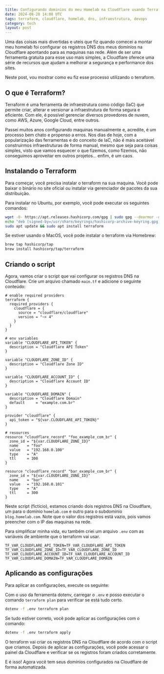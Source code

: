 ```yaml
---
title: Configurando dominios do meu Homelab na Cloudflare usando Terraform
date: 2024-08-28 14:08 UTC
tags: terraform, cloudflare, homelab, dns, infraestrutura, devops
category: tech
layout: post
---
```


Uma das coisas mais divertidas e uteis que fiz quando comecei a montar meu homelab foi configurar os registros DNS dos
meus domínios na Cloudflare apontando para as maquinas nas rede. Além de ser uma ferramenta gratuita para esse uso mais
simples, a Cloudflare oferece uma série de recursos que ajudam a melhorar a segurança e performance dos sites.

Neste post, vou mostrar como eu fiz esse processo utilizando o terraform.

## O que é Terraform?

Terraform é uma ferramenta de infraestrutura como código (IaC) que permite criar, alterar e versionar a infraestrutura
de forma segura e eficiente. Com ele, é possível gerenciar diversos provedores de nuvem, como AWS, Azure, Google Cloud,
entre outros.

Passei muitos anos configurando maquinas manualmente e, acredite, é um processo bem chato e propenso a erros. Nos dias
de hoje, com a popularização das ferramentas e do conceito de IaC, não é mais aceitável construirmos infraestruturas
de forma manual, mesmo que seja para coisas simples, visto que vamos esquecer o que fizemos, como fizemos, não
conseguimos aproveitar em outros projetos... enfim, é um caos.

## Instalando o Terraform

Para começar, você precisa instalar o terraform na sua maquina. Você pode baixar o binário no site oficial ou instalar
via gerenciador de pacotes da sua distribuição.

Para instalar no Ubuntu, por exemplo, você pode executar os seguintes comandos:

```bash
wget -O- https://apt.releases.hashicorp.com/gpg | sudo gpg --dearmor -o /usr/share/keyrings/hashicorp-archive-keyring.gpg
echo "deb [signed-by=/usr/share/keyrings/hashicorp-archive-keyring.gpg] https://apt.releases.hashicorp.com $(lsb_release -cs) main" | sudo tee /etc/apt/sources.list.d/hashicorp.list
sudo apt update && sudo apt install terraform
```

Se estiver usando o MacOS, você pode instalar o terraform via Homebrew:

```bash
brew tap hashicorp/tap
brew install hashicorp/tap/terraform
```

## Criando o script

Agora, vamos criar o script que vai configurar os registros DNS na Cloudflare. Crie um arquivo chamado `main.tf` e
adicione o seguinte conteúdo:

```hcl
# enable required providers
terraform {
  required_providers {
    cloudflare = {
      source = "cloudflare/cloudflare"
      version = "~> 4"
    }
  }
}

# env variables
variable "CLOUDFLARE_API_TOKEN" {
  description = "Cloudflare API Token"
}

variable "CLOUDFLARE_ZONE_ID" {
  description = "Cloudflare Zone ID"
}

variable "CLOUDFLARE_ACCOUNT_ID" {
  description = "Cloudflare Account ID"
}

variable "CLOUDFLARE_DOMAIN" {
  description = "Cloudflare Domain"
  default     = "example.com.br"
}

provider "cloudflare" {
  api_token = "${var.CLOUDFLARE_API_TOKEN}"
}

# resources
resource "cloudflare_record" "foo_example_com_br" {
  zone_id = "${var.CLOUDFLARE_ZONE_ID}"
  name    = "foo"
  value   = "192.168.0.100"
  type    = "A"
  ttl     = 300
}

resource "cloudflare_record" "bar_example_com_br" {
  zone_id = "${var.CLOUDFLARE_ZONE_ID}"
  name    = "bar"
  value   = "192.168.0.101"
  type    = "A"
  ttl     = 300
}
```

Neste script (fictício), estamos criando dois registros DNS na Cloudflare, um para o domínio `homelab.com` e outro para o
subdomínio `blog.homelab.com`. Note que o valor dos registros está vazio, pois vamos preencher com o IP das maquinas
na rede.

Para simplificar minha vida, eu também criei um arquivo `.env` com as variáveis de ambiente que o terraform vai usar.

```env
TF_VAR_CLOUDFLARE_API_TOKEN=TF_VAR_CLOUDFLARE_API_TOKEN
TF_VAR_CLOUDFLARE_ZONE_ID=TF_VAR_CLOUDFLARE_ZONE_ID
TF_VAR_CLOUDFLARE_ACCOUNT_ID=TF_VAR_CLOUDFLARE_ACCOUNT_ID
TF_VAR_CLOUDFLARE_DOMAIN=TF_VAR_CLOUDFLARE_DOMAIN
```

## Aplicando as configurações

Para aplicar as configurações, execute os seguinte:

Com o uso da ferramenta dotenv, carregar o `.env` e posso executar o comando `terraform plan` para verificar se está
tudo certo.

```bash
dotenv -f .env terraform plan
```

Se tudo estiver correto, você pode aplicar as configurações com o comando:

```bash
dotenv -f .env terraform apply
```

O terraform vai criar os registros DNS na Cloudflare de acordo com o script que criamos. Depois de aplicar as
configurações, você pode acessar o painel da Cloudflare e verificar se os registros foram criados corretamente.

E é isso! Agora você tem seus domínios configurados na Cloudflare de forma automatizada.

